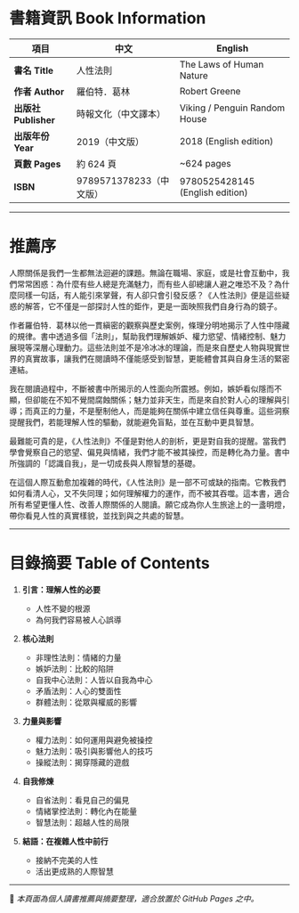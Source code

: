 # 書籍資訊 Book Information  

| 項目 | 中文 | English |
|------|------|---------|
| **書名 Title** | 人性法則 | The Laws of Human Nature |
| **作者 Author** | 羅伯特．葛林 | Robert Greene |
| **出版社 Publisher** | 時報文化（中文譯本） | Viking / Penguin Random House |
| **出版年份 Year** | 2019（中文版） | 2018 (English edition) |
| **頁數 Pages** | 約 624 頁 | ~624 pages |
| **ISBN** | 9789571378233（中文版） | 9780525428145 (English edition) |

---

# 推薦序  

人際關係是我們一生都無法迴避的課題。無論在職場、家庭，或是社會互動中，我們常常困惑：為什麼有些人總是充滿魅力，而有些人卻總讓人避之唯恐不及？為什麼同樣一句話，有人能引來掌聲，有人卻只會引發反感？《人性法則》便是這些疑惑的解答，它不僅是一部探討人性的鉅作，更是一面映照我們自身行為的鏡子。  

作者羅伯特．葛林以他一貫縝密的觀察與歷史案例，條理分明地揭示了人性中隱藏的規律。書中透過多個「法則」，幫助我們理解嫉妒、權力慾望、情緒控制、魅力展現等深層心理動力。這些法則並不是冷冰冰的理論，而是來自歷史人物與現實世界的真實故事，讓我們在閱讀時不僅能感受到智慧，更能體會其與自身生活的緊密連結。  

我在閱讀過程中，不斷被書中所揭示的人性面向所震撼。例如，嫉妒看似隱而不顯，但卻能在不知不覺間腐蝕關係；魅力並非天生，而是來自於對人心的理解與引導；而真正的力量，不是壓制他人，而是能夠在關係中建立信任與尊重。這些洞察提醒我們，若能理解人性的驅動，就能避免盲點，並在互動中更具智慧。  

最難能可貴的是，《人性法則》不僅是對他人的剖析，更是對自我的提醒。當我們學會覺察自己的慾望、偏見與情緒，我們才能不被其操控，而是轉化為力量。書中所強調的「認識自我」，是一切成長與人際智慧的基礎。  

在這個人際互動愈加複雜的時代，《人性法則》是一部不可或缺的指南。它教我們如何看清人心，又不失同理；如何理解權力的運作，而不被其吞噬。這本書，適合所有希望更懂人性、改善人際關係的人閱讀。願它成為你人生旅途上的一盞明燈，帶你看見人性的真實樣貌，並找到與之共處的智慧。  

---

# 目錄摘要 Table of Contents  

1. **引言：理解人性的必要**  
   - 人性不變的根源  
   - 為何我們容易被人心誤導  

2. **核心法則**  
   - 非理性法則：情緒的力量  
   - 嫉妒法則：比較的陷阱  
   - 自我中心法則：人皆以自我為中心  
   - 矛盾法則：人心的雙面性  
   - 群體法則：從眾與權威的影響  

3. **力量與影響**  
   - 權力法則：如何運用與避免被操控  
   - 魅力法則：吸引與影響他人的技巧  
   - 操縱法則：揭穿隱藏的遊戲  

4. **自我修煉**  
   - 自省法則：看見自己的偏見  
   - 情緒掌控法則：轉化內在能量  
   - 智慧法則：超越人性的局限  

5. **結語：在複雜人性中前行**  
   - 接納不完美的人性  
   - 活出更成熟的人際智慧  

---

📖 *本頁面為個人讀書推薦與摘要整理，適合放置於 GitHub Pages 之中。*
